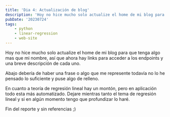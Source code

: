```yaml
---
title: 'Dia 4: Actualización de blog'
description: 'Hoy no hice mucho solo actualize el home de mi blog para que tenga algo mas que mi nombre'
pubDate: '20230724'
tags:
    - python
    - linear-regression
    - web-site
---
```


Hoy no hice mucho solo actualize el home de mi blog para que tenga algo mas que mi nombre, así que ahora hay links para acceder a los endpoints y una breve descripción de cada uno. 

Abajo debería de haber una frase o algo que me represente todavía no lo he pensado lo suficiente y puse algo de relleno.

En cuanto a teoría de regresión lineal hay un montón, pero en aplicación todo esta más automatizado. Dejare mientras tanto el tema de regresión lineal y si en algún momento tengo que profundizar lo haré.

Fin del reporte y sin referencias ;)